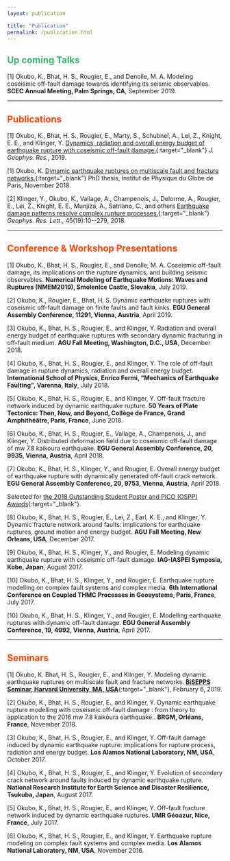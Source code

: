 ```yaml
---
layout: publication

title: "Publication"
permalink: /publication.html
---
```

## <font color="MediumSeaGreen">Up coming Talks</font>
[1]	Okubo, K., Bhat, H. S., Rougier, E., and Denolle, M. A. Modeling coseismic off-fault damage towards identifying its seismic observables. __SCEC Annual Meeting, Palm Springs, CA__, September 2019.

---
## <font color="OrangeRed">Publications</font>

[1]	Okubo, K., Bhat, H. S., Rougier, E., Marty, S., Schubnel, A., Lei, Z., Knight, E. E., and Klinger, Y. [Dynamics, radiation and overall energy budget of earthquake rupture with coseismic off-fault damage.](https://doi.org/10.1029/2019JB017304){:target="_blank"} _J. Geophys. Res._, 2019.


[1]	Okubo, K. [Dynamic earthquake ruptures on multiscale fault and fracture networks.](https://hal.archives-ouvertes.fr/tel-02004905){:target="_blank"} PhD thesis, Institut de Physique du Globe de Paris, November 2018.


[2]	Klinger, Y., Okubo, K., Vallage, A., Champenois, J., Delorme, A., Rougier, E., Lei, Z., Knight, E. E., Munjiza, A., Satriano, C., and others [Earthquake damage patterns resolve complex rupture processes.](https://doi.org/10.1029/2018GL078842){:target="_blank"} _Geophys. Res. Lett._, 45(19):10--279, 2018.


---
## <font color="OrangeRed">Conference & Workshop Presentations</font>
[1]	Okubo, K., Bhat, H. S., Rougier, E., and Denolle, M. A. Coseismic off-fault damage, its implications on the rupture dynamics, and building seismic observables. __Numerical Modeling of Earthquake Motions: Waves and Ruptures (NMEM2019), Smolenlce Castle, Slovakia__, July 2019.

[2] Okubo, K., Rougier, E., Bhat, H. S. Dynamic earthquake ruptures with coseismic off-fault damage on finite
faults and fault kinks. __EGU General Assembly Conference, 11291, Vienna, Austria__, April 2019.

[3] Okubo, K., Bhat, H. S., Rougier, E., and Klinger, Y. Radiation and overall energy budget of earthquake ruptures with secondary dynamic fracturing in off-fault medium. __AGU Fall Meeting, Washington, D.C., USA__, December 2018.

[4] Okubo, K., Bhat, H. S., Rougier, E., and Klinger, Y. The role of off-fault damage in rupture dynamics, radiation and overall energy budget. __International School of Physics, Enrico Fermi, "Mechanics of Earthquake Faulting", Varenna, Italy__, July 2018.

[5] Okubo, K., Bhat, H. S., Rougier, E., and Klinger, Y. Off-fault fracture network induced by dynamic earthquake rupture. __50 Years of Plate Tectonics: Then, Now, and Beyond, Collège de France, Grand Amphithéâtre, Paris, France__, June 2018.

[6] Okubo, K., Bhat, H. S., Rougier, E., Vallage, A., Champenois, J., and Klinger, Y. Distributed deformation field due to coseismic off-fault damage of mw 7.8 kaikoura earthquake. __EGU General Assembly Conference, 20, 9935, Vienna, Austria__, April 2018.

[7] Okubo, K., Bhat, H. S., Klinger, Y., and Rougier, E. Overall energy budget of earthquake rupture with dynamically generated off-fault crack network. __EGU General Assembly Conference, 20, 9753, Vienna, Austria__, April 2018.

Selected for [the 2018 Outstanding Student Poster and PICO (OSPP) Awards](https://www.egu.eu/awards-medals/ospp-award/2018/kurama-okubo/){:target="_blank"}.

[8] Okubo, K., Bhat, H. S., Rougier, E., Lei, Z., Earl, K. E., and Klinger, Y. Dynamic fracture network around faults: implications for earthquake ruptures, ground motion and energy budget. __AGU Fall Meeting, New Orleans, USA__, December 2017.

[9] Okubo, K., Bhat, H. S., Klinger, Y., and Rougier, E. Modeling dynamic earthquake rupture with coseismic off-fault damage. __IAG-IASPEI Symposia, Kobe, Japan__, August 2017.

[10] Okubo, K., Bhat, H. S., Klinger, Y., and Rougier, E. Earthquake rupture modelling on complex fault systems and complex media. __6th International Conference on Coupled THMC Processes in Geosystems, Paris, France__, July 2017.

[10] Okubo, K., Bhat, H. S., Klinger, Y., and Rougier, E. Modelling earthquake ruptures with dynamic off-fault damage. __EGU General Assembly Conference, 19, 4992, Vienna, Austria__, April 2017.


---
##  <font color="OrangeRed">Seminars</font>

[1]	Okubo, K.  Bhat, H. S., Rougier, E., and Klinger, Y. Modeling dynamic earthquake ruptures on multiscale fault and fracture networks. [__BiSEPPS Seminar, Harvard University, MA, USA__](https://eps.harvard.edu/event/kurama-okubo){:target="_blank"}, February 6, 2019.

[2] Okubo, K., Bhat, H. S., Rougier, E., and Klinger, Y. Dynamic earthquake rupture modelling with coseismic off-fault damage : from theory to application to the 2016 mw 7.8 kaikōura earthquake.. __BRGM, Orléans, France__, November 2018.

[3] Okubo, K., Bhat, H. S., Rougier, E., and Klinger, Y. Off-fault damage induced by dynamic earthquake rupture: implications for rupture process, radiation and energy budget. __Los Alamos National Laboratory, NM, USA__, October 2017.

[4] Okubo, K., Bhat, H. S., Rougier, E., and Klinger, Y. Evolution of secondary crack network around faults induced by dynamic earthquake rupture. __National Research Institute for Earth Science and Disaster Resilience, Tsukuba, Japan__, August 2017.

[5] Okubo, K., Bhat, H. S., Rougier, E., and Klinger, Y. Off-fault fracture network induced by dynamic earthquake ruptures. __UMR Géoazur, Nice, France__, July 2017.

[6] Okubo, K., Bhat, H. S., Rougier, E., and Klinger, Y. Earthquake rupture modeling on complex fault systems and complex media. __Los Alamos National Laboratory, NM, USA__, November 2016.
